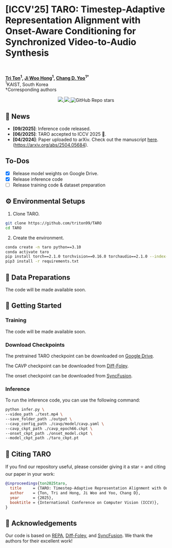 # [ICCV'25] TARO: Timestep-Adaptive Representation Alignment with Onset-Aware Conditioning for Synchronized Video-to-Audio Synthesis
<br>

**[Tri Ton](https://triton99.github.io/)<sup>1</sup>, [Ji Woo Hong](https://jiwoohong93.github.io/)<sup>1</sup>, [Chang D. Yoo](https://sanctusfactory.com/family.php)<sup>1†</sup>** 
<br>
<sup>1</sup>KAIST, South Korea
<br>
†Corresponding authors

<p align="center">
        <a href="https://triton99.github.io/taro-site/" target='_blank'>
        <img src="https://img.shields.io/badge/🐳-Project%20Page-blue">
        </a>
        <a href="https://arxiv.org/abs/2504.05684" target='_blank'>
        <img src="https://img.shields.io/badge/arXiv-2312.13528-b31b1b.svg">
        </a>
        <img alt="GitHub Repo stars" src="https://img.shields.io/github/stars/triton99/TARO">
</p>

## 📣 News
- **[09/2025]**: Inference code released.
- **[06/2025]**: TARO accepted to ICCV 2025 🎉.
- **[04/2024]**: Paper uploaded to arXiv. Check out the manuscript [here](https://arxiv.org/abs/2504.05684).(https://arxiv.org/abs/2504.05684).

## To-Dos
- [x] Release model weights on Google Drive.
- [x] Release inference code
- [ ] Release training code & dataset preparation

## ⚙️ Environmental Setups
1. Clone TARO.
```bash
git clone https://github.com/triton99/TARO
cd TARO
```

2. Create the environment.
```bash
conda create -n taro python==3.10
conda activate taro
pip install torch==2.1.0 torchvision==0.16.0 torchaudio==2.1.0 --index-url https://download.pytorch.org/whl/cu121
pip3 install -r requirements.txt
```

## 📁 Data Preparations
The code will be made available soon.

## 🚀 Getting Started
### Training
The code will be made available soon.

### Download Checkpoints

The pretrained TARO checkpoint can be downloaded on [Google Drive](https://drive.google.com/drive/folders/1YqLsEtVYeSchhAh-wKS-BWuB6MK6_mJB?usp=sharing).

The CAVP checkpoint can be downloaded from [Diff-Foley](https://github.com/luosiallen/Diff-Foley).

The onset checkpoint can be downloaded from [SyncFusion](https://github.com/mcomunita/syncfusion).

### Inference
To run the inference code, you can use the following command:
```bash
python infer.py \
--video_path ./test.mp4 \
--save_folder_path ./output \
--cavp_config_path ./cavp/model/cavp.yaml \
--cavp_ckpt_path ./cavp_epoch66.ckpt \
--onset_ckpt_path ./onset_model.ckpt \
--model_ckpt_path ./taro_ckpt.pt
```

## 📖 Citing TARO

If you find our repository useful, please consider giving it a star ⭐ and citing our paper in your work:

```bibtex
@inproceedings{ton2025taro,
  title     = {TARO: Timestep-Adaptive Representation Alignment with Onset-Aware Conditioning for Synchronized Video-to-Audio Synthesis},
  author    = {Ton, Tri and Hong, Ji Woo and Yoo, Chang D},
  year      = {2025},
  booktitle = {International Conference on Computer Vision (ICCV)},
}
```

## 🤗 Acknowledgements

Our code is based on [REPA](https://github.com/sihyun-yu/REPA), [Diff-Foley](https://github.com/luosiallen/Diff-Foley), and [SyncFusion](https://github.com/mcomunita/syncfusion). We thank the authors for their excellent work!
